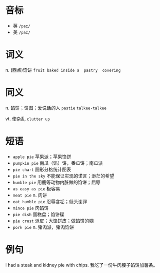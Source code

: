 # 音标

- 英 `/paɪ/`
- 美 `/paɪ/`

# 词义

n. (西点)馅饼
`fruit baked inside a  pastry  covering`

# 同义

n. 馅饼；饼图；爱说话的人
`pastie` `talkee-talkee`

vt. 使杂乱
`clutter up`

# 短语

- `apple pie` 苹果派；苹果馅饼
- `pumpkin pie` 南瓜（馅）饼，番瓜饼；南瓜派
- `pie chart` 圆形分格统计图表
- `pie in the sky` 不能保证实现的诺言；渺茫的希望
- `humble pie` 用鹿等动物内脏做的馅饼；屈辱
- `as easy as pie` 极容易
- `meat pie` n. 肉饼
- `eat humble pie` 忍辱含垢；低头谢罪
- `mince pie` 肉馅饼
- `pie dish` 蛋糕盘；馅饼碟
- `pie crust` 派皮；大馅饼皮；做馅饼的糊
- `pork pie` n. 猪肉派，猪肉馅饼

# 例句

I had a steak and kidney pie with chips.
我吃了一份牛肉腰子馅饼加薯条。


